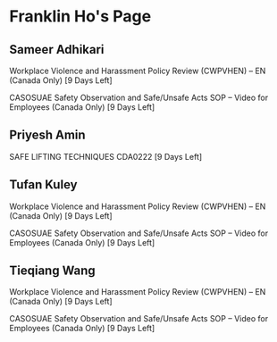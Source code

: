 Franklin Ho's Page
==================

Sameer Adhikari
---------------


Workplace Violence and Harassment Policy Review (CWPVHEN) – EN (Canada Only) [9 Days Left]


CASOSUAE Safety Observation and Safe/Unsafe Acts SOP – Video for Employees (Canada Only) [9 Days Left]

  
  
Priyesh Amin
------------


SAFE LIFTING TECHNIQUES CDA0222 [9 Days Left]

  
  
Tufan Kuley
-----------


Workplace Violence and Harassment Policy Review (CWPVHEN) – EN (Canada Only) [9 Days Left]


CASOSUAE Safety Observation and Safe/Unsafe Acts SOP – Video for Employees (Canada Only) [9 Days Left]

  
  
Tieqiang Wang
-------------


Workplace Violence and Harassment Policy Review (CWPVHEN) – EN (Canada Only) [9 Days Left]


CASOSUAE Safety Observation and Safe/Unsafe Acts SOP – Video for Employees (Canada Only) [9 Days Left]

  
  
